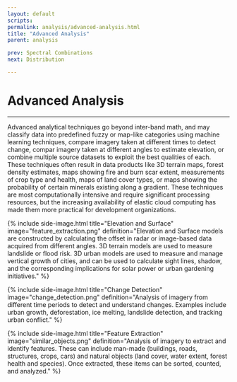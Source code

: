 ```yaml
---
layout: default
scripts:
permalink: analysis/advanced-analysis.html
title: "Advanced Analysis"
parent: analysis

prev: Spectral Combinations
next: Distribution

---
```


# Advanced Analysis

---

Advanced analytical techniques go beyond inter-band math, and may classify data into predefined fuzzy or map-like categories using machine learning techniques, compare imagery taken at different times to detect change, compar imagery taken at different angles to estimate elevation, or combine multiple source datasets to exploit the best qualities of each. These techniques often result in data products like 3D terrain maps, forest density estimates, maps showing fire and burn scar extent, measurements of crop type and health, maps of land cover types, or maps showing the probability of certain minerals existing along a gradient. These techniques are most computationally intensive and require significant processing resources, but the increasing availability of elastic cloud computing has made them more practical for development organizations.

{% include side-image.html title="Elevation and Surface" image="feature_extraction.png" definition="Elevation and Surface models are constructed by calculating the offset in radar or image-based data acquired from different angles. 3D terrain models are used to measure landslide or flood risk. 3D urban models are used to measure and manage vertical growth of cities, and can be used to calculate sight lines, shadow, and the corresponding implications for solar power or urban gardening initiatives." %}

{% include side-image.html title="Change Detection" image="change_detection.png" definition="Analysis of imagery from different time periods to detect and understand changes. Examples include urban growth, deforestation, ice melting, landslide detection, and tracking urban conflict." %}

{% include side-image.html title="Feature Extraction" image="similar_objects.png" definition="Analysis of imagery to extract and identify features. These can include man-made (buildings, roads, structures, crops, cars) and natural objects (land cover, water extent, forest health and species). Once extracted, these items can be sorted, counted, and analyzed." %}
